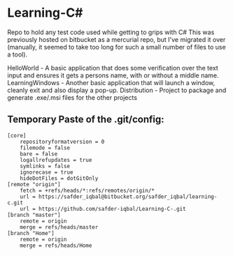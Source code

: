 # Learning-C#

Repo to hold any test code used while getting to grips with C#
This was previously hosted on bitbucket as a mercurial repo, but I've migrated it over (manually, it seemed to take too long for such a small number of files to use a tool).

HelloWorld - A basic application that does some verification over the text input and ensures it gets a persons name, with or without a middle name.
LearningWindows - Another basic application that will launch a window, cleanly exit and also display a pop-up.
Distribution - Project to package and generate .exe/.msi files for the other projects

## Temporary Paste of the .git/config:
	[core]
		repositoryformatversion = 0
		filemode = false
		bare = false
		logallrefupdates = true
		symlinks = false
		ignorecase = true
		hideDotFiles = dotGitOnly
	[remote "origin"]
		fetch = +refs/heads/*:refs/remotes/origin/*
		url = https://safder_iqbal@bitbucket.org/safder_iqbal/learning-c.git
		url = https://github.com/safder-iqbal/Learning-C-.git
	[branch "master"]
		remote = origin
		merge = refs/heads/master
	[branch "Home"]
		remote = origin
		merge = refs/heads/Home